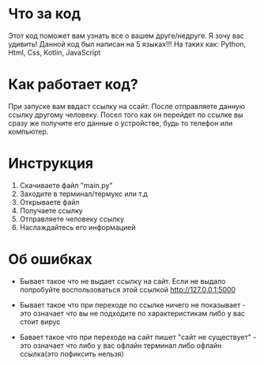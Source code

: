 # Что за код
Этот код поможет вам узнать все о вашем друге/недруге. Я зочу вас удивить! Данной код был написан на 5 языках!!! На таких как: Python, Html, Css, Kotlin, JavaScript 

# Как работает код?
При запуске вам ввдаст ссылку на ссайт. После отправляете данную ссылку другому человеку. Посел того как он перейдет по ссылке вы сразу же получите его данные о устройстве, будь то телефон или компьютер.

# Инструкция 
1. Скачиваете файл "main.py"
2. Заходите в терминал/термукс или т.д
3. Открываете файл
4. Получаете ссылку
5. Отправляете человеку ссылку
6. Наслаждайтесь его информацией

# Об ошибках
- Бывает такое что не выдает ссылку на сайт. Если не выдало попробуйте воспользоваться этой ссылкой http://127.0.0.1:5000

- Бывает такое что при переходе по ссылке ничего не показывает - это означает что вы не подходите по характеристикам либо у вас стоит вирус

- Бавает такое что при переходе на сайт пишет "сайт не существует" - это означает что либо у вас офлайн терминал либо офлайн ссылка(это пофиксить нельзя)

  
